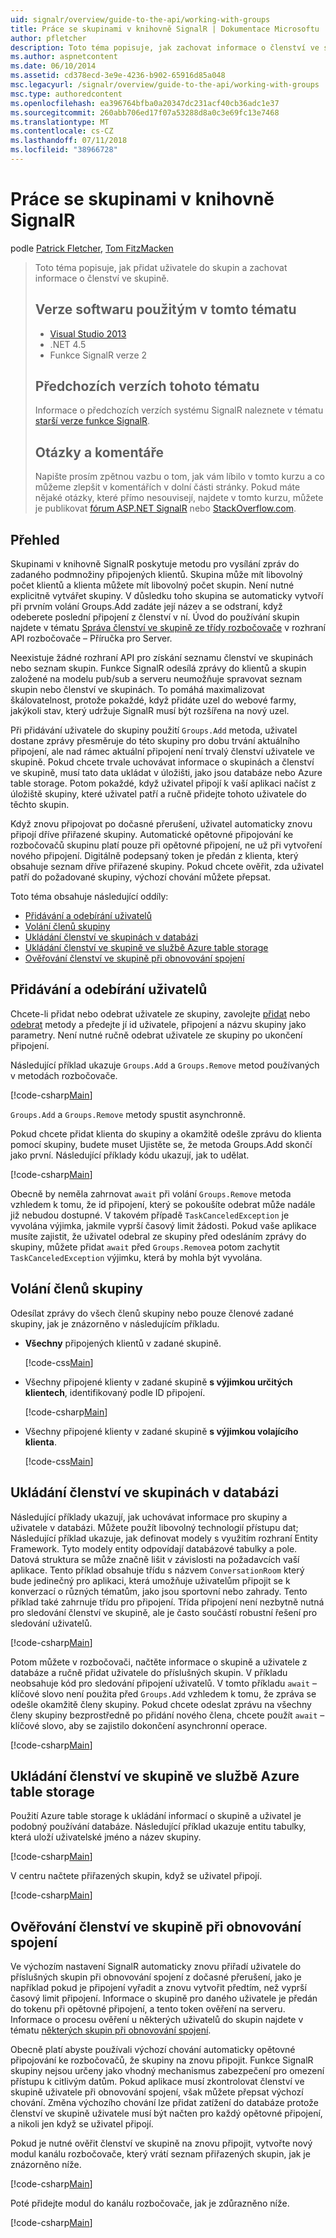 ```yaml
---
uid: signalr/overview/guide-to-the-api/working-with-groups
title: Práce se skupinami v knihovně SignalR | Dokumentace Microsoftu
author: pfletcher
description: Toto téma popisuje, jak zachovat informace o členství ve skupině pomocí rozhraní API pro rozbočovač.
ms.author: aspnetcontent
ms.date: 06/10/2014
ms.assetid: cd378ecd-3e9e-4236-b902-65916d85a048
msc.legacyurl: /signalr/overview/guide-to-the-api/working-with-groups
msc.type: authoredcontent
ms.openlocfilehash: ea396764bfba0a20347dc231acf40cb36adc1e37
ms.sourcegitcommit: 260abb706ed17f07a53288d8a0c3e69fc13e7468
ms.translationtype: MT
ms.contentlocale: cs-CZ
ms.lasthandoff: 07/11/2018
ms.locfileid: "38966728"
---
```

<a name="working-with-groups-in-signalr"></a>Práce se skupinami v knihovně SignalR
====================
podle [Patrick Fletcher](https://github.com/pfletcher), [Tom FitzMacken](https://github.com/tfitzmac)

> Toto téma popisuje, jak přidat uživatele do skupin a zachovat informace o členství ve skupině. 
> 
> ## <a name="software-versions-used-in-this-topic"></a>Verze softwaru použitým v tomto tématu
> 
> 
> - [Visual Studio 2013](https://www.microsoft.com/visualstudio/eng/2013-downloads)
> - .NET 4.5
> - Funkce SignalR verze 2
>   
> 
> 
> ## <a name="previous-versions-of-this-topic"></a>Předchozích verzích tohoto tématu
> 
> Informace o předchozích verzích systému SignalR naleznete v tématu [starší verze funkce SignalR](../older-versions/index.md).
> 
> ## <a name="questions-and-comments"></a>Otázky a komentáře
> 
> Napište prosím zpětnou vazbu o tom, jak vám líbilo v tomto kurzu a co můžeme zlepšit v komentářích v dolní části stránky. Pokud máte nějaké otázky, které přímo nesouvisejí, najdete v tomto kurzu, můžete je publikovat [fórum ASP.NET SignalR](https://forums.asp.net/1254.aspx/1?ASP+NET+SignalR) nebo [StackOverflow.com](http://stackoverflow.com/).


## <a name="overview"></a>Přehled

Skupinami v knihovně SignalR poskytuje metodu pro vysílání zpráv do zadaného podmnožiny připojených klientů. Skupina může mít libovolný počet klientů a klienta můžete mít libovolný počet skupin. Není nutné explicitně vytvářet skupiny. V důsledku toho skupina se automaticky vytvoří při prvním volání Groups.Add zadáte její název a se odstraní, když odeberete poslední připojení z členství v ní. Úvod do používání skupin najdete v tématu [Správa členství ve skupině ze třídy rozbočovače](hubs-api-guide-server.md#groupsfromhub) v rozhraní API rozbočovače – Příručka pro Server.

Neexistuje žádné rozhraní API pro získání seznamu členství ve skupinách nebo seznam skupin. Funkce SignalR odesílá zprávy do klientů a skupin založené na modelu pub/sub a serveru neumožňuje spravovat seznam skupin nebo členství ve skupinách. To pomáhá maximalizovat škálovatelnost, protože pokaždé, když přidáte uzel do webové farmy, jakýkoli stav, který udržuje SignalR musí být rozšířena na nový uzel.

Při přidávání uživatele do skupiny použití `Groups.Add` metoda, uživatel dostane zprávy přesměruje do této skupiny pro dobu trvání aktuálního připojení, ale nad rámec aktuální připojení není trvalý členství uživatele ve skupině. Pokud chcete trvale uchovávat informace o skupinách a členství ve skupině, musí tato data ukládat v úložišti, jako jsou databáze nebo Azure table storage. Potom pokaždé, když uživatel připojí k vaší aplikaci načíst z úložiště skupiny, které uživatel patří a ručně přidejte tohoto uživatele do těchto skupin.

Když znovu připojovat po dočasné přerušení, uživatel automaticky znovu připojí dříve přiřazené skupiny. Automatické opětovné připojování ke rozbočovačů skupinu platí pouze při opětovné připojení, ne už při vytvoření nového připojení. Digitálně podepsaný token je předán z klienta, který obsahuje seznam dříve přiřazené skupiny. Pokud chcete ověřit, zda uživatel patří do požadované skupiny, výchozí chování můžete přepsat.

Toto téma obsahuje následující oddíly:

- [Přidávání a odebírání uživatelů](#add)
- [Volání členů skupiny](#call)
- [Ukládání členství ve skupinách v databázi](#storedatabase)
- [Ukládání členství ve skupině ve službě Azure table storage](#storeazuretable)
- [Ověřování členství ve skupině při obnovování spojení](#verify)

<a id="add"></a>

## <a name="adding-and-removing-users"></a>Přidávání a odebírání uživatelů

Chcete-li přidat nebo odebrat uživatele ze skupiny, zavolejte [přidat](https://msdn.microsoft.com/library/microsoft.aspnet.signalr.igroupmanager.add(v=vs.111).aspx) nebo [odebrat](https://msdn.microsoft.com/library/microsoft.aspnet.signalr.igroupmanager.remove(v=vs.111).aspx) metody a předejte jí id uživatele, připojení a názvu skupiny jako parametry. Není nutné ručně odebrat uživatele ze skupiny po ukončení připojení.

Následující příklad ukazuje `Groups.Add` a `Groups.Remove` metod používaných v metodách rozbočovače.

[!code-csharp[Main](working-with-groups/samples/sample1.cs?highlight=5,10)]

`Groups.Add` a `Groups.Remove` metody spustit asynchronně.

Pokud chcete přidat klienta do skupiny a okamžitě odešle zprávu do klienta pomocí skupiny, budete muset Ujistěte se, že metoda Groups.Add skončí jako první. Následující příklady kódu ukazují, jak to udělat.

[!code-csharp[Main](working-with-groups/samples/sample2.cs?highlight=1,3)]

Obecně by neměla zahrnovat `await` při volání `Groups.Remove` metoda vzhledem k tomu, že id připojení, který se pokoušíte odebrat může nadále již nebudou dostupné. V takovém případě `TaskCanceledException` je vyvolána výjimka, jakmile vyprší časový limit žádosti. Pokud vaše aplikace musíte zajistit, že uživatel odebral ze skupiny před odesláním zprávy do skupiny, můžete přidat `await` před `Groups.Remove`a potom zachytit `TaskCanceledException` výjimku, která by mohla být vyvolána.

<a id="call"></a>

## <a name="calling-members-of-a-group"></a>Volání členů skupiny

Odesílat zprávy do všech členů skupiny nebo pouze členové zadané skupiny, jak je znázorněno v následujícím příkladu.

- **Všechny** připojených klientů v zadané skupině. 

    [!code-css[Main](working-with-groups/samples/sample3.css)]
- Všechny připojené klienty v zadané skupině **s výjimkou určitých klientech**, identifikovaný podle ID připojení. 

    [!code-csharp[Main](working-with-groups/samples/sample4.cs)]
- Všechny připojené klienty v zadané skupině **s výjimkou volajícího klienta**. 

    [!code-css[Main](working-with-groups/samples/sample5.css)]

<a id="storedatabase"></a>

## <a name="storing-group-membership-in-a-database"></a>Ukládání členství ve skupinách v databázi

Následující příklady ukazují, jak uchovávat informace pro skupiny a uživatele v databázi. Můžete použít libovolný technologií přístupu dat; Následující příklad ukazuje, jak definovat modely s využitím rozhraní Entity Framework. Tyto modely entity odpovídají databázové tabulky a pole. Datová struktura se může značně lišit v závislosti na požadavcích vaší aplikace. Tento příklad obsahuje třídu s názvem `ConversationRoom` který bude jedinečný pro aplikaci, která umožňuje uživatelům připojit se k konverzací o různých tématům, jako jsou sportovní nebo zahrady. Tento příklad také zahrnuje třídu pro připojení. Třída připojení není nezbytně nutná pro sledování členství ve skupině, ale je často součástí robustní řešení pro sledování uživatelů.

[!code-csharp[Main](working-with-groups/samples/sample6.cs)]

Potom můžete v rozbočovači, načtěte informace o skupině a uživatele z databáze a ručně přidat uživatele do příslušných skupin. V příkladu neobsahuje kód pro sledování připojení uživatelů. V tomto příkladu `await` – klíčové slovo není použita před `Groups.Add` vzhledem k tomu, že zpráva se odešle okamžitě členy skupiny. Pokud chcete odeslat zprávu na všechny členy skupiny bezprostředně po přidání nového člena, chcete použít `await` – klíčové slovo, aby se zajistilo dokončení asynchronní operace.

[!code-csharp[Main](working-with-groups/samples/sample7.cs)]

<a id="storeazuretable"></a>

## <a name="storing-group-membership-in-azure-table-storage"></a>Ukládání členství ve skupině ve službě Azure table storage

Použití Azure table storage k ukládání informací o skupině a uživatel je podobný používání databáze. Následující příklad ukazuje entitu tabulky, která uloží uživatelské jméno a název skupiny.

[!code-csharp[Main](working-with-groups/samples/sample8.cs)]

V centru načtete přiřazených skupin, když se uživatel připojí.

[!code-csharp[Main](working-with-groups/samples/sample9.cs)]

<a id="verify"></a>

## <a name="verifying-group-membership-when-reconnecting"></a>Ověřování členství ve skupině při obnovování spojení

Ve výchozím nastavení SignalR automaticky znovu přiřadí uživatele do příslušných skupin při obnovování spojení z dočasné přerušení, jako je například pokud je připojení vyřadit a znovu vytvořit předtím, než vyprší časový limit připojení. Informace o skupině pro daného uživatele je předán do tokenu při opětovné připojení, a tento token ověření na serveru. Informace o procesu ověření u některých uživatelů do skupin najdete v tématu [některých skupin při obnovování spojení](../security/introduction-to-security.md#rejoingroup).

Obecně platí abyste používali výchozí chování automaticky opětovné připojování ke rozbočovačů, že skupiny na znovu připojit. Funkce SignalR skupiny nejsou určeny jako vhodný mechanismus zabezpečení pro omezení přístupu k citlivým datům. Pokud aplikace musí zkontrolovat členství ve skupině uživatele při obnovování spojení, však můžete přepsat výchozí chování. Změna výchozího chování lze přidat zatížení do databáze protože členství ve skupině uživatele musí být načten pro každý opětovné připojení, a nikoli jen když se uživatel připojí.

Pokud je nutné ověřit členství ve skupině na znovu připojit, vytvořte nový modul kanálu rozbočovače, který vrátí seznam přiřazených skupin, jak je znázorněno níže.

[!code-csharp[Main](working-with-groups/samples/sample10.cs)]

Poté přidejte modul do kanálu rozbočovače, jak je zdůrazněno níže.

[!code-csharp[Main](working-with-groups/samples/sample11.cs?highlight=4)]
